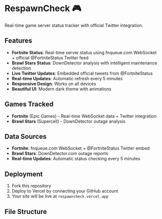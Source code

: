 # RespawnCheck 🎮

Real-time game server status tracker with official Twitter integration.

## Features

- **Fortnite Status**: Real-time server status using fnqueue.com WebSocket + official @FortniteStatus Twitter feed
- **Brawl Stars Status**: DownDetector analysis with intelligent maintenance detection
- **Live Twitter Updates**: Embedded official tweets from @FortniteStatus
- **Real-time Updates**: Automatic refresh every 5 minutes
- **Responsive Design**: Works on all devices
- **Beautiful UI**: Modern dark theme with animations

## Games Tracked

- **Fortnite** (Epic Games) - Real-time WebSocket data + Twitter integration
- **Brawl Stars** (Supercell) - DownDetector outage analysis

## Data Sources

- **Fortnite**: fnqueue.com WebSocket + @FortniteStatus Twitter embed
- **Brawl Stars**: DownDetector.com outage reports
- **Real-time Updates**: Automatic status checking every 5 minutes

## Deployment

1. Fork this repository
2. Deploy to Vercel by connecting your GitHub account
3. Your site will be live at `respawncheck.vercel.app`

## File Structure
